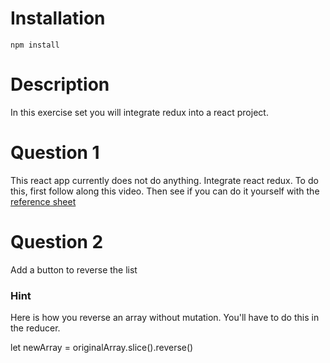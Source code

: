 # Installation
`npm install`

# Description
In this exercise set you will integrate redux into a react project. 

# Question 1
This react app currently does not do anything. Integrate react redux. To do this, first follow along this video. Then see if you can do it yourself with the [reference sheet](../reference/README.md)


# Question 2
Add a button to reverse the list

### Hint
Here is how you reverse an array without mutation. You'll have to do this in the reducer.

let newArray = originalArray.slice().reverse()

